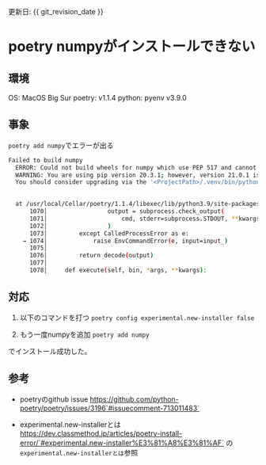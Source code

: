 更新日: {{ git_revision_date }}

# poetry numpyがインストールできない
## 環境
OS: MacOS Big Sur
poetry: v1.1.4
python: pyenv v3.9.0

## 事象 
`poetry add numpy`でエラーが出る
```bash
Failed to build numpy
  ERROR: Could not build wheels for numpy which use PEP 517 and cannot be installed directly
  WARNING: You are using pip version 20.3.1; however, version 21.0.1 is available.
  You should consider upgrading via the '<ProjectPath>/.venv/bin/python -m pip install --upgrade pip' command.
  

  at /usr/local/Cellar/poetry/1.1.4/libexec/lib/python3.9/site-packages/poetry/utils/env.py:1074 in _run
      1070│                 output = subprocess.check_output(
      1071│                     cmd, stderr=subprocess.STDOUT, **kwargs
      1072│                 )
      1073│         except CalledProcessError as e:
    → 1074│             raise EnvCommandError(e, input=input_)
      1075│ 
      1076│         return decode(output)
      1077│ 
      1078│     def execute(self, bin, *args, **kwargs):
```

## 対応
1. 以下のコマンドを打つ
`poetry config experimental.new-installer false`

2. もう一度numpyを追加
`poetry add numpy`

でインストール成功した。


## 参考
- poetryのgithub issue
https://github.com/python-poetry/poetry/issues/3196`#issuecomment-713011483`

- experimental.new-installerとは
https://dev.classmethod.jp/articles/poetry-install-error/`#experimental.new-installer%E3%81%A8%E3%81%AF`
の`experimental.new-installerとは`参照
